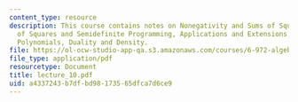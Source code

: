 ```yaml
---
content_type: resource
description: This course contains notes on Nonegativity and Sums of Squares, Sums
  of Squares and Semidefinite Programming, Applications and Extensions, Multivariate
  Polynomials, Duality and Density.
file: https://ol-ocw-studio-app-qa.s3.amazonaws.com/courses/6-972-algebraic-techniques-and-semidefinite-optimization-spring-2006/a4337243b7dfbd98173565dfca7d6ce9_lecture_10.pdf
file_type: application/pdf
resourcetype: Document
title: lecture_10.pdf
uid: a4337243-b7df-bd98-1735-65dfca7d6ce9
---
```

